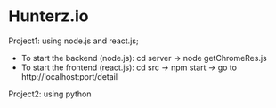 # Hunterz.io
Project1: using node.js and react.js;<br />
<ul>
  <li>To start the backend (node.js): cd server ->  node getChromeRes.js </li>
  <li>To start the frontend (react.js): cd src -> npm start -> go to http://localhost:port/detail  </li>
</ul>
Project2: using python

